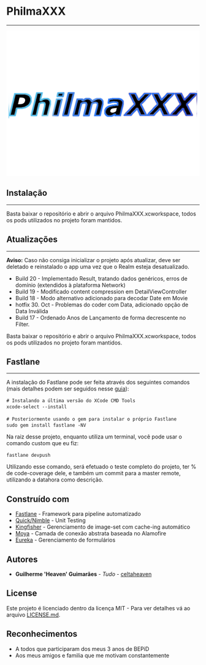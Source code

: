# PhilmaXXX

---

![Image](PhilmaXXX/Assets.xcassets/logo.png)

## Instalação

---

Basta baixar o repositório e abrir o arquivo PhilmaXXX.xcworkspace, todos os pods utilizados no projeto foram mantidos.

## Atualizações

---

**Aviso:** Caso não consiga inicializar o projeto após atualizar, deve ser deletado e reinstalado o app uma vez que o Realm esteja desatualizado.

* Build 20 - Implementado Result, tratando dados genéricos, erros de domínio (extendidos à plataforma Network)
* Build 19 - Modificado content compression em DetailViewController
* Build 18 - Modo alternativo adicionado para decodar Date em Movie
* hotfix 30. Oct - Problemas do coder com Data, adicionado opção de Data Inválida
* Build 17 - Ordenado Anos de Lançamento de forma decrescente no Filter.

Basta baixar o repositório e abrir o arquivo PhilmaXXX.xcworkspace, todos os pods utilizados no projeto foram mantidos.

## Fastlane

---

A instalação do Fastlane pode ser feita através dos seguintes comandos (mais detalhes podem ser seguidos nesse [guia](https://docs.fastlane.tools/getting-started/ios/setup/)):

```
# Instalando a última versão do XCode CMD Tools
xcode-select --install

# Posteriormente usando o gem para instalar o próprio Fastlane
sudo gem install fastlane -NV
```

Na raiz desse projeto, enquanto utiliza um terminal, você pode usar o comando custom que eu fiz:

```
fastlane devpush
```

Utilizando esse comando, será efetuado o teste completo do projeto, ter % de code-coverage dele, e também um commit para a master remote, utilizando a datahora como descrição.

## Construído com

* [Fastlane](https://docs.fastlane.tools/) - Framework para pipeline automatizado
* [Quick/Nimble](https://github.com/Quick) - Unit Testing
* [Kingfisher](https://github.com/onevcat/Kingfisher/) - Gerenciamento de image-set com cache-ing automático
* [Moya](https://github.com/Moya/Moya) - Camada de conexão abstrata baseada no Alamofire
* [Eureka](https://github.com/xmartlabs/Eureka) - Gerenciamento de formulários

## Autores

* **Guilherme 'Heaven' Guimarães** - *Tudo* - [celtaheaven](https://github.com/celtaheaven)

## License

Este projeto é licenciado dentro da licença MIT - Para ver detalhes vá ao arquivo [LICENSE.md](https://github.com/angular/angular.js/blob/master/LICENSE).

## Reconhecimentos

* A todos que participaram dos meus 3 anos de BEPiD
* Aos meus amigos e familia que me motivam constantemente
